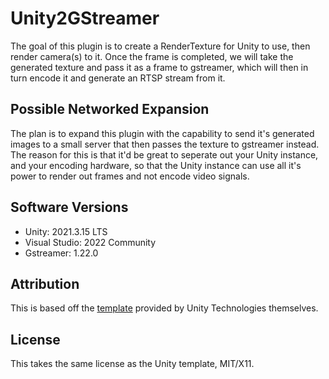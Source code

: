 # Unity2GStreamer
The goal of this plugin is to create a RenderTexture for Unity to use, then render camera(s) to it. 
Once the frame is completed, we will take the generated texture and pass it as a frame to gstreamer, which will then in turn encode it and generate an RTSP stream from it.

## Possible Networked Expansion
The plan is to expand this plugin with the capability to send it's generated images to a small server that then passes the texture to gstreamer instead. 
The reason for this is that it'd be great to seperate out your Unity instance, and your encoding hardware, so that the Unity instance can use all it's power to render out frames and not encode video signals. 

## Software Versions
* Unity: 2021.3.15 LTS
* Visual Studio: 2022 Community
* Gstreamer: 1.22.0 

## Attribution
This is based off the [template](https://github.com/Unity-Technologies/NativeRenderingPlugin) provided by Unity Technologies themselves.

## License
This takes the same license as the Unity template, MIT/X11. 
